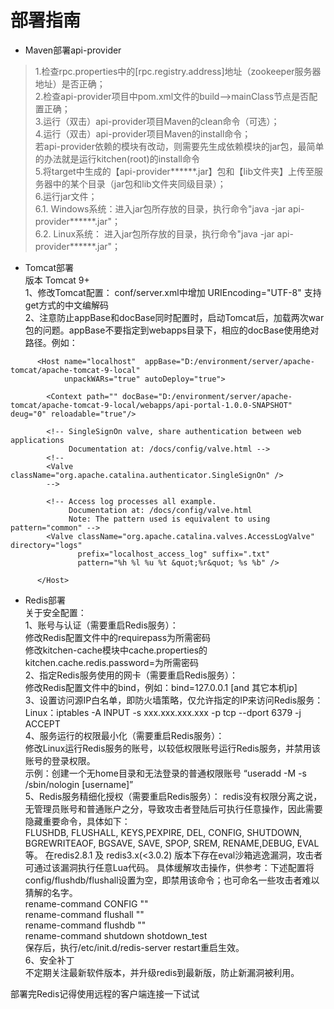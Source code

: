 # 部署指南

- Maven部署api-provider

> 1.检查rpc.properties中的[rpc.registry.address]地址（zookeeper服务器地址）是否正确；  
2.检查api-provider项目中pom.xml文件的build-->mainClass节点是否配置正确；  
3.运行（双击）api-provider项目Maven的clean命令（可选）；    
4.运行（双击）api-provider项目Maven的install命令；  
若api-provider依赖的模块有改动，则需要先生成依赖模块的jar包，最简单的办法就是运行kitchen(root)的install命令  
5.将target中生成的【api-provider******.jar】包和【lib文件夹】上传至服务器中的某个目录（jar包和lib文件夹同级目录）；  
6.运行jar文件；  
6.1. Windows系统：进入jar包所存放的目录，执行命令"java -jar api-provider******.jar"；  
6.2. Linux系统：  进入jar包所存放的目录，执行命令"java -jar api-provider******.jar"；  


- Tomcat部署  
版本 Tomcat 9+  
1、修改Tomcat配置： <Connector port="8080" protocol="HTTP/1.1" URIEncoding="UTF-8" connectionTimeout="20000" redirectPort="8443" /> conf/server.xml中增加 URIEncoding="UTF-8" 支持get方式的中文编解码  
2、注意防止appBase和docBase同时配置时，启动Tomcat后，加载两次war包的问题。appBase不要指定到webapps目录下，相应的docBase使用绝对路径。例如：
```
      <Host name="localhost"  appBase="D:/environment/server/apache-tomcat/apache-tomcat-9-local"
            unpackWARs="true" autoDeploy="true">

        <Context path="" docBase="D:/environment/server/apache-tomcat/apache-tomcat-9-local/webapps/api-portal-1.0.0-SNAPSHOT" deug="0" reloadable="true"/>
        
        <!-- SingleSignOn valve, share authentication between web applications
             Documentation at: /docs/config/valve.html -->
        <!--
        <Valve className="org.apache.catalina.authenticator.SingleSignOn" />
        -->

        <!-- Access log processes all example.
             Documentation at: /docs/config/valve.html
             Note: The pattern used is equivalent to using pattern="common" -->
        <Valve className="org.apache.catalina.valves.AccessLogValve" directory="logs"
               prefix="localhost_access_log" suffix=".txt"
               pattern="%h %l %u %t &quot;%r&quot; %s %b" />

      </Host>
```

- Redis部署  
关于安全配置：  
1、账号与认证（需要重启Redis服务）：  
    修改Redis配置文件中的requirepass为所需密码  
    修改kitchen-cache模块中cache.properties的kitchen.cache.redis.password=为所需密码   
2、指定Redis服务使用的网卡（需要重启Redis服务）：  
    修改Redis配置文件中的bind，例如：bind=127.0.0.1 [and 其它本机ip]  
3、设置访问源IP白名单，即防火墙策略，仅允许指定的IP来访问Redis服务：  
    Linux：iptables -A INPUT -s xxx.xxx.xxx.xxx -p tcp --dport 6379 -j ACCEPT  
4、服务运行的权限最小化（需要重启Redis服务）：  
    修改Linux运行Redis服务的账号，以较低权限账号运行Redis服务，并禁用该账号的登录权限。  
    示例：创建一个无home目录和无法登录的普通权限账号
    “useradd -M -s /sbin/nologin [username]”  
5、Redis服务精细化授权（需要重启Redis服务）：
    redis没有权限分离之说，无管理员账号和普通账户之分，导致攻击者登陆后可执行任意操作，因此需要隐藏重要命令，具体如下：  
    FLUSHDB, FLUSHALL, KEYS,PEXPIRE, DEL, CONFIG, SHUTDOWN, BGREWRITEAOF, BGSAVE, SAVE, SPOP, SREM, RENAME,DEBUG, EVAL等。
    在redis2.8.1 及 redis3.x(<3.0.2) 版本下存在eval沙箱逃逸漏洞，攻击者可通过该漏洞执行任意Lua代码。
    具体缓解攻击操作，供参考：下述配置将config/flushdb/flushall设置为空，即禁用该命令；也可命名一些攻击者难以猜解的名字。  
    rename-command CONFIG ""  
    rename-command flushall ""  
    rename-command flushdb ""  
    rename-command shutdown shotdown_test  
    保存后，执行/etc/init.d/redis-server restart重启生效。  
6、安全补丁  
    不定期关注最新软件版本，并升级redis到最新版，防止新漏洞被利用。

部署完Redis记得使用远程的客户端连接一下试试
    
